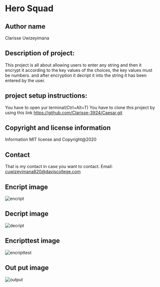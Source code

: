 # Hero Squad

## Author name 

Clarisse Uwizeyimana

## Description of project:

This project is all about allowing users to enter any string and then it encrypt it according to the key values of the choices, the key values must be numbers. and after encryption it decript it into the string it has been entered by the user.
## project setup instructions:

You have to open yur terminal(Ctrl+Alt+T) You have to clone this project by using this link https://github.com/Clarisse-3924/Caesar.git


## Copyright and license information
Information MIT license and Copyright@2020

## Contact

That is my contact in case you want to contact. Email: cuwizeyimana820@daviscollege.com

## Encript image
![encript](image/encript.png)
## Decript image
![decript](image/decript.png)
## Encripttest image
![encripttest](image/encripttest.png)
## Out put image
![output](image/output.png)